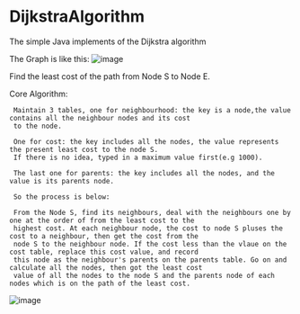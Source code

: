 # DijkstraAlgorithm
 The simple Java implements of the  Dijkstra algorithm

 The Graph is like this:
![image](https://github.com/user-attachments/assets/b3b47b89-6146-4e43-8759-8c40e8e591a1)

Find the least cost of the path from Node S to Node E.

Core Algorithm:

     Maintain 3 tables, one for neighbourhood: the key is a node,the value contains all the neighbour nodes and its cost
     to the node.
     
     One for cost: the key includes all the nodes, the value represents the present least cost to the node S. 
     If there is no idea, typed in a maximum value first(e.g 1000).
     
     The last one for parents: the key includes all the nodes, and the value is its parents node.
     
     So the process is below:
     
     From the Node S, find its neighbours, deal with the neighbours one by one at the order of from the least cost to the 
     highest cost. At each neighbour node, the cost to node S pluses the cost to a neighbour, then get the cost from the 
     node S to the neighbour node. If the cost less than the vlaue on the cost table, replace this cost value, and record 
     this node as the neighbour's parents on the parents table. Go on and calculate all the nodes, then got the least cost 
     value of all the nodes to the node S and the parents node of each nodes which is on the path of the least cost.

![image](https://github.com/user-attachments/assets/b1cbadd6-fe4b-40bf-831a-eda2dd708118)
